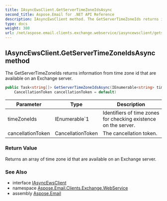 ```yaml
---
title: IAsyncEwsClient.GetServerTimeZoneIdsAsync
second_title: Aspose.Email for .NET API Reference
description: IAsyncEwsClient method. The GetServerTimeZoneIds returns information from time zone id that are available on an Exchange server
type: docs
weight: 380
url: /net/aspose.email.clients.exchange.webservice/iasyncewsclient/getservertimezoneidsasync/
---
```

## IAsyncEwsClient.GetServerTimeZoneIdsAsync method

The GetServerTimeZoneIds returns information from time zone id that are available on an Exchange server.

```csharp
public Task<string[]> GetServerTimeZoneIdsAsync(IEnumerable<string> timeZoneIds, 
    CancellationToken cancellationToken = default)
```

| Parameter | Type | Description |
| --- | --- | --- |
| timeZoneIds | IEnumerable`1 | Identifiers of time zones for checking existence on the server. |
| cancellationToken | CancellationToken | The cancellation token. |

### Return Value

Returns an array of time zone id that are available on an Exchange server.

### See Also

* interface [IAsyncEwsClient](../)
* namespace [Aspose.Email.Clients.Exchange.WebService](../../iasyncewsclient/)
* assembly [Aspose.Email](../../../)


